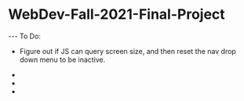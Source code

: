 # WebDev-Fall-2021-Final-Project

--- To Do:
* Figure out if JS can query screen size, and then reset the nav drop down menu to be inactive.

*

*

*
